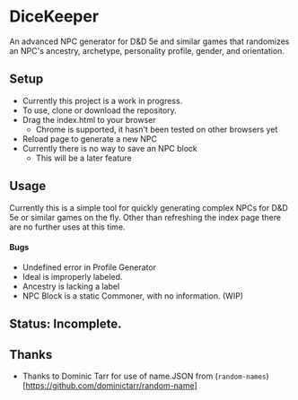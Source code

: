 # DiceKeeper
An advanced NPC generator for D&D 5e and similar games that randomizes an NPC's ancestry, archetype, personality profile, gender, and orientation.

## Setup

* Currently this project is a work in progress.
* To use, clone or download the repository.
* Drag the index.html to your browser
  * Chrome is supported, it hasn't been tested on other browsers yet
* Reload page to generate a new NPC
* Currently there is no way to save an NPC block
  * This will be a later feature

## Usage

Currently this is a simple tool for quickly generating complex NPCs for D&D 5e or similar games on the fly. Other than refreshing the index page there are no further uses at this time.

#### Bugs

* Undefined error in Profile Generator
* Ideal is improperly labeled.
* Ancestry is lacking a label
* NPC Block is a static Commoner, with no information. (WIP)

## Status: Incomplete.


## Thanks

* Thanks to Dominic Tarr for use of name.JSON from (`random-names`)[https://github.com/dominictarr/random-name]
